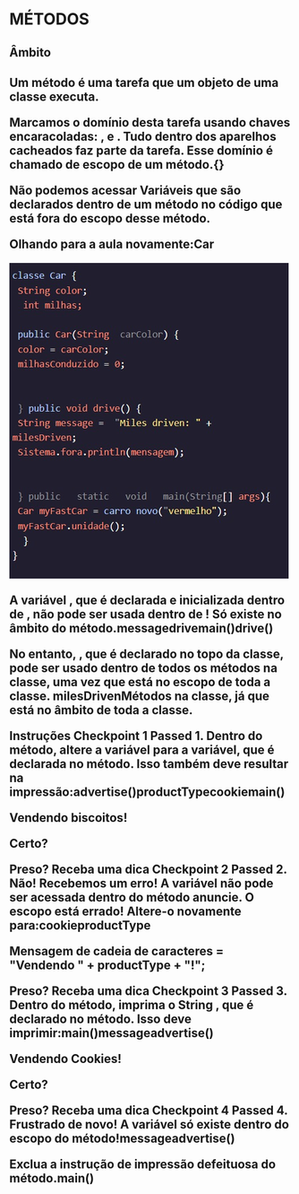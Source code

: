 <h1>MÉTODOS</h1>

<h2>Âmbito<h2>

<p>Um método é uma tarefa que um objeto de uma classe executa.

Marcamos o domínio desta tarefa usando chaves encaracoladas: , e . Tudo dentro dos aparelhos cacheados faz parte da tarefa. Esse domínio é chamado de escopo de um método.{}

Não podemos acessar Variáveis que são declarados dentro de um método no código que está fora do escopo desse método.

Olhando para a aula novamente:Car
</p>

<img src="java1.jpeg">

<p>A variável , que é declarada e inicializada dentro de , não pode ser usada dentro de ! Só existe no âmbito do método.messagedrivemain()drive()

No entanto, , que é declarado no topo da classe, pode ser usado dentro de todos os métodos na classe, uma vez que está no escopo de toda a classe. milesDrivenMétodos na classe, já que está no âmbito de toda a classe.

Instruções
Checkpoint 1 Passed
1.
Dentro do método, altere a variável para a variável, que é declarada no método. Isso também deve resultar na impressão:advertise()productTypecookiemain()

Vendendo biscoitos!

Certo?


Preso? Receba uma dica
Checkpoint 2 Passed
2.
Não! Recebemos um erro! A variável não pode ser acessada dentro do método anuncie. O escopo está errado! Altere-o novamente para:cookieproductType

Mensagem de cadeia de caracteres  =  "Vendendo " + productType  + "!";


Preso? Receba uma dica
Checkpoint 3 Passed
3.
Dentro do método, imprima o String , que é declarado no método. Isso deve imprimir:main()messageadvertise()

Vendendo Cookies!

Certo?


Preso? Receba uma dica
Checkpoint 4 Passed
4.
Frustrado de novo! A variável só existe dentro do escopo do método!messageadvertise()

Exclua a instrução de impressão defeituosa do método.main()
</p>